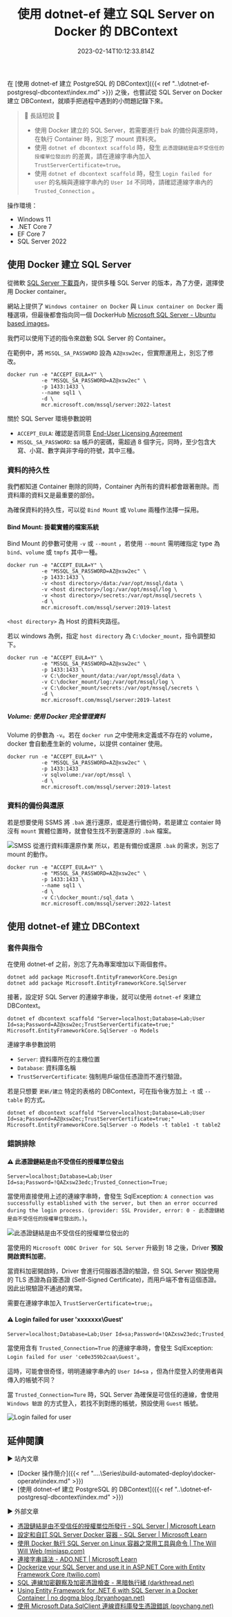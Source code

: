 ﻿---
title: 使用 dotnet-ef 建立 SQL Server on Docker 的 DBContext
description: 建立 SQL Server on Docker 時，有一些持久性的議題必須特別注意。同時，使用 EF Core 連接 SQL Server
  時，連線字串設定不當，也會造成連線失敗。
date: 2023-02-14T10:12:33.814Z
lastmod: 2023-03-02T02:49:47.963Z
categories:
  - 軟體開發
tags:
  - EF Core
  - SQL Server
  - Docker
keywords:
  - EF Core
draft: false
slug: dotnet-ef-sqlserver
---

在 [使用 dotnet-ef 建立 PostgreSQL 的 DBContext]({{< ref "..\dotnet-ef-postgresql-dbcontext\index.md" >}}) 之後，也嘗試從 SQL Server on Docker 建立 DBContext，就順手把過程中遇到的小問題記錄下來。

> 🔖 長話短說 🔖
>
> - 使用 Docker 建立的 SQL Server，若需要進行 bak 的備份與還原時，在執行 Container 時，別忘了 mount 資料夾。
> - 使用 `dotnet ef dbcontext scaffold` 時，發生 `此憑證鏈結是由不受信任的授權單位發出的` 的差異，請在連線字串內加入 `TrustServerCertificate=true`。
> - 使用 `dotnet ef dbcontext scaffold` 時，發生 `Login failed for user` 的名稱與連線字串內的 `User Id` 不同時，請確認連線字串內的 `Trusted_Connection` 。

<!--more-->

操作環境：

- Windows 11
- .NET Core 7
- EF Core 7
- SQL Server 2022

## 使用 Docker 建立 SQL Server

從微軟 [SQL Server 下載頁](https://www.microsoft.com/en-us/sql-server/sql-server-downloads)內，提供多種 SQL Server 的版本，為了方便，選擇使用 Docker container。

網站上提供了 `Windows container on Docker` 與 `Linux container on Docker` 兩種選項，但最後都會指向同一個 DockerHub [Microsoft SQL Server - Ubuntu based images](https://hub.docker.com/_/microsoft-mssql-server)。

我們可以使用下述的指令來啟動 SQL Server 的 Container。

在範例中，將 `MSSQL_SA_PASSWORD` 設為 `AZ@xsw2ec`，但實際運用上，別忘了修改。

```shell
docker run -e "ACCEPT_EULA=Y" \
		   -e "MSSQL_SA_PASSWORD=AZ@xsw2ec" \
		   -p 1433:1433 \
		   --name sql1 \
		   -d \
		   mcr.microsoft.com/mssql/server:2022-latest
```

關於 SQL Server 環境參數說明

- `ACCEPT_EULA`: 確認是否同意 [End-User Licensing Agreement](https://go.microsoft.com/fwlink/?linkid=857698)
- `MSSQL_SA_PASSWORD`: sa 帳戶的密碼，需超過 8 個字元，同時，至少包含大寫、小寫、數字與非字母的符號，其中三種。

### 資料的持久性

我們都知道 Container 刪除的同時，Container 內所有的資料都會跟著刪除。而資料庫的資料又是最重要的部份。

為確保資料的持久性，可以從 `Bind Mount` 或 `Volume` 兩種作法擇一採用。

#### Bind Mount: 掛載實體的檔案系統

Bind Mount 的參數可使用 `-v` 或 `--mount` ，若使用 `--mount` 需明確指定 type 為 `bind`、`volume` 或 `tmpfs` 其中一種。

```shell
docker run -e "ACCEPT_EULA=Y" \
		   -e "MSSQL_SA_PASSWORD=AZ@xsw2ec" \
		   -p 1433:1433 \
		   -v <host directory>/data:/var/opt/mssql/data \
		   -v <host directory>/log:/var/opt/mssql/log \
		   -v <host directory>/secrets:/var/opt/mssql/secrets \
		   -d \
		   mcr.microsoft.com/mssql/server:2019-latest
```

`<host directory>` 為 Host 的資料夾路徑。

若以 windows 為例，指定 `host directory` 為  `C:\docker_mount`，指令調整如下。

```shell
docker run -e "ACCEPT_EULA=Y" \
		   -e "MSSQL_SA_PASSWORD=AZ@xsw2ec" \
		   -p 1433:1433 \
		   -v C:\docker_mount/data:/var/opt/mssql/data \
		   -v C:\docker_mount/log:/var/opt/mssql/log \
		   -v C:\docker_mount/secrets:/var/opt/mssql/secrets \
		   -d \
		   mcr.microsoft.com/mssql/server:2019-latest
```

##### Volume: 使用 Docker 完全管理資料

Volume 的參數為 `-v`。若在 `docker run` 之中使用未定義或不存在的 volume，docker 會自動產生新的 volume，以提供 container 使用。

```shell
docker run -e "ACCEPT_EULA=Y" \
		   -e "MSSQL_SA_PASSWORD=AZ@xsw2ec" \
		   -p 1433:1433 
		   -v sqlvolume:/var/opt/mssql \
		   -d \
		   mcr.microsoft.com/mssql/server:2019-latest
```

### 資料的備份與還原

若是想要使用 SSMS 將 `.bak` 進行還原，或是進行備份時，若是建立 contaier 時沒有 `mount` 實體位置時，就會發生找不到要還原的 `.bak` 檔案。

![SMSS 從進行資料庫還原作業](images/smss-sql-server-on-docker.png)
所以，若是有備份或還原 `.bak` 的需求，別忘了mount 的動作。

```shell
docker run -e "ACCEPT_EULA=Y" \
		   -e "MSSQL_SA_PASSWORD=AZ@xsw2ec" \
		   -p 1433:1433 \
		   --name sql1 \
		   -d \
		   -v C:\docker_mount:/sql_data \
		   mcr.microsoft.com/mssql/server:2022-latest
```

## 使用 dotnet-ef 建立 DBContext

### 套件與指令

在使用 dotnet-ef 之前，別忘了先為專案增加以下兩個套件。

```shell
dotnet add package Microsoft.EntityFrameworkCore.Design
dotnet add package Microsoft.EntityFrameworkCore.SqlServer
```

接著，設定好 SQL Server 的連線字串後，就可以使用 `dotnet-ef` 來建立 DBContext。

```shell
dotnet ef dbcontext scaffold "Server=localhost;Database=Lab;User Id=sa;Password=AZ@xsw2ec;TrustServerCertificate=true;" Microsoft.EntityFrameworkCore.SqlServer -o Models
```

連線字串參數說明

- `Server`: 資料庫所在的主機位置
- `Database`: 資料庫名稱
- `TrustServerCertificate`: 強制用戶端信任憑證而不進行驗證。

若是只想要 `更新/建立` 特定的表格的 DBContext，可在指令後方加上 `-t` 或 `--table` 的方式。

```shell
dotnet ef dbcontext scaffold "Server=localhost;Database=Lab;User Id=sa;Password=AZ@xsw2ec;TrustServerCertificate=true;" Microsoft.EntityFrameworkCore.SqlServer -o Models -t table1 -t table2
```

### 錯誤排除

#### ⚠ 此憑證鏈結是由不受信任的授權單位發出

```text
Server=localhost;Database=Lab;User Id=sa;Password=!QAZxsw23edc;Trusted_Connection=True;
```

當使用直接使用上述的連線字串時，會發生 SqlException: `A connection was successfully established with the server, but then an error occurred during the login process. (provider: SSL Provider, error: 0 - 此憑證鏈結是由不受信任的授權單位發出的。)`。

![此憑證鏈結是由不受信任的授權單位發出的](images/error-during-login-process.png)

當使用的 `Microsoft ODBC Driver for SQL Server` 升級到 18 之後，Driver **預設開啟資料加密**。

當資料加密開啟時，Driver 會進行伺服器憑證的驗證，但 SQL Server 預設使用的 TLS 憑證為自簽憑證 (Self-Signed Certificate)，而用戶端不會有這個憑證。因此出現驗證不通過的異常。

需要在連線字串加入 `TrustServerCertificate=true;`。

#### ⚠ Login failed for user 'xxxxxxx\Guest'

```txt
Server=localhost;Database=Lab;User Id=sa;Password=!QAZxsw23edc;Trusted_Connection=True;TrustServerCertificate=true;
```

當使用含有 `Trusted_Connection=True` 的連線字串時，會發生 SqlException: `Login failed for user 'ce0e359b2caa\Guest'`。

這時，可能會很奇怪，明明連線字串內的 `User Id=sa` ，但為什麼登入的使用者與傳入的帳號不同？

當 `Trusted_Connection=Ture` 時，SQL Server 為確保是可信任的連線，會使用 `Windows 驗證` 的方式登入，若找不到對應的帳號，預設使用 `Guest` 帳號。

![Login failed for user](images/login-failed-for-user.png)

## 延伸閱讀

▶ 站內文章

- [Docker 操作簡介]({{< ref "..\..\Series\build-automated-deploy\docker-operate\index.md" >}})
- [使用 dotnet-ef 建立 PostgreSQL 的 DBContext]({{< ref "..\dotnet-ef-postgresql-dbcontext\index.md" >}})

▶ 外部文章

- [憑證鏈結是由不受信任的授權單位所發行 - SQL Server | Microsoft Learn](https://learn.microsoft.com/zh-tw/troubleshoot/sql/database-engine/connect/certificate-chain-not-trusted?source=recommendations&tabs=ole-db-driver-19)
- [設定和自訂 SQL Server Docker 容器 - SQL Server | Microsoft Learn](https://learn.microsoft.com/zh-tw/sql/linux/sql-server-linux-docker-container-configure?view=sql-server-ver16&pivots=cs1-bash)
- [使用 Docker 執行 SQL Server on Linux 容器之常用工具與命令 | The Will Will Web (miniasp.com)](https://blog.miniasp.com/post/2020/08/04/Docker-SQL-Server-on-Linux)
- [連接字串語法 - ADO.NET | Microsoft Learn](https://learn.microsoft.com/zh-tw/dotnet/framework/data/adonet/connection-string-syntax)
- [Dockerize your SQL Server and use it in ASP.NET Core with Entity Framework Core (twilio.com)](https://www.twilio.com/blog/containerize-your-sql-server-with-docker-and-aspnet-core-with-ef-core)
- [SQL 連線加密觀察及加密憑證檢查 - 黑暗執行緒 (darkthread.net)](https://blog.darkthread.net/blog/view-sql-encrypt-certificate/)
- [Using Entity Framework for .NET 6 with SQL Server in a Docker Container | no dogma blog (bryanhogan.net)](https://nodogmablog.bryanhogan.net/2021/08/using-entity-framework-for-net-6-with-sql-server-in-a-docker-container/)
- [使用 Microsoft.Data.SqlClient 連線資料庫發生憑證錯誤 (poychang.net)](https://blog.poychang.net/the-certificate-chain-was-issued-by-an-authority-that-is-not-trusted/)
